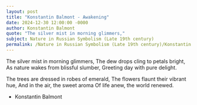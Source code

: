 ```yaml
---
layout: post
title: "Konstantin Balmont - Awakening"
date: 2024-12-30 12:00:00 -0000
author: Konstantin Balmont
quote: "The silver mist in morning glimmers,"
subject: Nature in Russian Symbolism (Late 19th century)
permalink: /Nature in Russian Symbolism (Late 19th century)/Konstantin Balmont/Konstantin Balmont - Awakening
---
```


The silver mist in morning glimmers,
  The dew drops cling to petals bright,
  As nature wakes from blissful slumber,
  Greeting day with pure delight.
  
  The trees are dressed in robes of emerald,
  The flowers flaunt their vibrant hue,
  And in the air, the sweet aroma
  Of life anew, the world renewed.

- Konstantin Balmont
